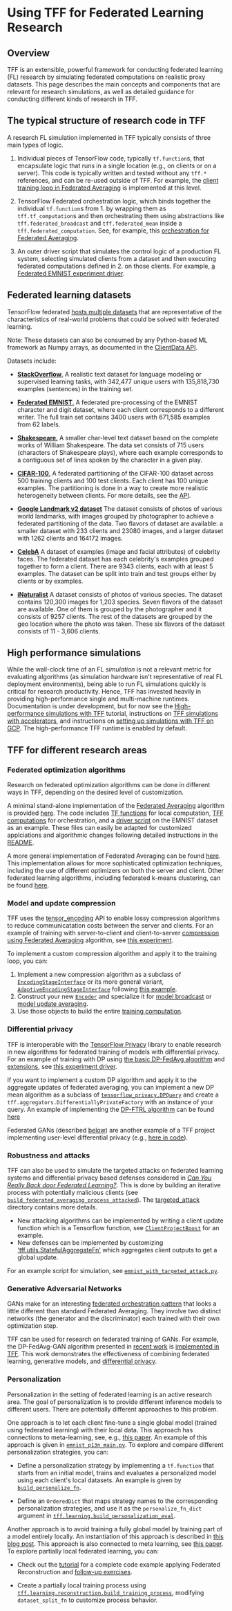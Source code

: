 # Using TFF for Federated Learning Research

<!-- Note that some section headings are used as deep links into the document.
     If you update those section headings, please make sure you also update
     any links to the section. -->

## Overview

TFF is an extensible, powerful framework for conducting federated learning (FL)
research by simulating federated computations on realistic proxy datasets. This
page describes the main concepts and components that are relevant for research
simulations, as well as detailed guidance for conducting different kinds of
research in TFF.

## The typical structure of research code in TFF

A research FL simulation implemented in TFF typically consists of three main
types of logic.

1.  Individual pieces of TensorFlow code, typically `tf.function`s, that
    encapsulate logic that runs in a single location (e.g., on clients or on a
    server). This code is typically written and tested without any `tff.*`
    references, and can be re-used outside of TFF. For example, the
    [client training loop in Federated Averaging](https://github.com/tensorflow/federated/blob/main/tensorflow_federated/examples/simple_fedavg/simple_fedavg_tf.py#L184-L222)
    is implemented at this level.

1.  TensorFlow Federated orchestration logic, which binds together the
    individual `tf.function`s from 1. by wrapping them as `tff.tf_computation`s
    and then orchestrating them using abstractions like
    `tff.federated_broadcast` and `tff.federated_mean` inside a
    `tff.federated_computation`. See, for example, this
    [orchestration for Federated Averaging](https://github.com/tensorflow/federated/blob/main/tensorflow_federated/examples/simple_fedavg/simple_fedavg_tff.py#L112-L140).

1.  An outer driver script that simulates the control logic of a production FL
    system, selecting simulated clients from a dataset and then executing
    federated computations defined in 2. on those clients. For example,
    [a Federated EMNIST experiment driver](https://github.com/tensorflow/federated/blob/main/tensorflow_federated/examples/simple_fedavg/emnist_fedavg_main.py).

## Federated learning datasets

TensorFlow federated
[hosts multiple datasets](https://www.tensorflow.org/federated/api_docs/python/tff/simulation/datasets)
that are representative of the characteristics of real-world problems that could
be solved with federated learning.

Note: These datasets can also be consumed by any Python-based ML framework as
Numpy arrays, as documented in the
[ClientData API](https://www.tensorflow.org/federated/api_docs/python/tff/simulation/ClientData).

Datasets include:

*   [**StackOverflow**.](https://www.tensorflow.org/federated/api_docs/python/tff/simulation/datasets/stackoverflow/load_data)
    A realistic text dataset for language modeling or supervised learning tasks,
    with 342,477 unique users with 135,818,730 examples (sentences) in the
    training set.

*   [**Federated EMNIST**.](https://www.tensorflow.org/federated/api_docs/python/tff/simulation/datasets/emnist/load_data)
    A federated pre-processing of the EMNIST character and digit dataset, where
    each client corresponds to a different writer. The full train set contains
    3400 users with 671,585 examples from 62 labels.

*   [**Shakespeare**.](https://www.tensorflow.org/federated/api_docs/python/tff/simulation/datasets/shakespeare/load_data)
    A smaller char-level text dataset based on the complete works of William
    Shakespeare. The data set consists of 715 users (characters of Shakespeare
    plays), where each example corresponds to a contiguous set of lines spoken
    by the character in a given play.

*   [**CIFAR-100**.](https://www.tensorflow.org/federated/api_docs/python/tff/simulation/datasets/cifar100/load_data)
    A federated partitioning of the CIFAR-100 dataset across 500 training
    clients and 100 test clients. Each client has 100 unique examples. The
    partitioning is done in a way to create more realistic heterogeneity between
    clients. For more details, see the
    [API](https://www.tensorflow.org/federated/api_docs/python/tff/simulation/datasets/cifar100/load_data).

*   [**Google Landmark v2 dataset**](https://www.tensorflow.org/federated/api_docs/python/tff/simulation/datasets/gldv2/load_data)
    The dataset consists of photos of various world landmarks, with images
    grouped by photographer to achieve a federated partitioning of the data. Two
    flavors of dataset are available: a smaller dataset with 233 clients and
    23080 images, and a larger dataset with 1262 clients and 164172 images.

*   [**CelebA**](https://www.tensorflow.org/federated/api_docs/python/tff/simulation/datasets/celeba/load_data)
    A dataset of examples (image and facial attributes) of celebrity faces. The
    federated dataset has each celebrity's examples grouped together to form a
    client. There are 9343 clients, each with at least 5 examples. The dataset
    can be split into train and test groups either by clients or by examples.

*   [**iNaturalist**](https://www.tensorflow.org/federated/api_docs/python/tff/simulation/datasets/inaturalist/load_data)
    A dataset consists of photos of various species. The dataset contains
    120,300 images for 1,203 species. Seven flavors of the dataset are
    available. One of them is grouped by the photographer and it consists of
    9257 clients. The rest of the datasets are grouped by the geo location where
    the photo was taken. These six flavors of the dataset consists of 11 - 3,606
    clients.

## High performance simulations

While the wall-clock time of an FL _simulation_ is not a relevant metric for
evaluating algorithms (as simulation hardware isn't representative of real FL
deployment environments), being able to run FL simulations quickly is critical
for research productivity. Hence, TFF has invested heavily in providing
high-performance single and multi-machine runtimes. Documentation is under
development, but for now see the
[High-performance simulations with TFF](https://www.tensorflow.org/federated/tutorials/simulations)
tutorial, instructions on
[TFF simulations with accelerators](https://www.tensorflow.org/federated/tutorials/simulations_with_accelerators),
and instructions on
[setting up simulations with TFF on GCP](https://www.tensorflow.org/federated/gcp_setup).
The high-performance TFF runtime is enabled by default.

## TFF for different research areas

### Federated optimization algorithms

Research on federated optimization algorithms can be done in different ways in
TFF, depending on the desired level of customization.

A minimal stand-alone implementation of the
[Federated Averaging](https://arxiv.org/abs/1602.05629) algorithm is provided
[here](https://github.com/tensorflow/federated/blob/main/tensorflow_federated/examples/simple_fedavg).
The code includes
[TF functions](https://github.com/tensorflow/federated/blob/main/tensorflow_federated/examples/simple_fedavg/simple_fedavg_tf.py)
for local computation,
[TFF computations](https://github.com/tensorflow/federated/blob/main/tensorflow_federated/examples/simple_fedavg/simple_fedavg_tff.py)
for orchestration, and a
[driver script](https://github.com/tensorflow/federated/blob/main/tensorflow_federated/examples/simple_fedavg/emnist_fedavg_main.py)
on the EMNIST dataset as an example. These files can easily be adapted for
customized applciations and algorithmic changes following detailed instructions
in the
[README](https://github.com/tensorflow/federated/blob/main/tensorflow_federated/examples/simple_fedavg/README.md).

A more general implementation of Federated Averaging can be found
[here](https://github.com/tensorflow/federated/blob/main/tensorflow_federated/python/learning/algorithms/fed_avg.py).
This implementation allows for more sophisticated optimization techniques,
including the use of different optimizers on both the server and client. Other
federated learning algorithms, including federated k-means clustering, can be
found
[here](https://github.com/tensorflow/federated/blob/main/tensorflow_federated/python/learning/algorithms/).

### Model and update compression

TFF uses the
[tensor_encoding](https://github.com/tensorflow/model-optimization/tree/master/tensorflow_model_optimization/python/core/internal/tensor_encoding)
API to enable lossy compression algorithms to reduce communicatation costs
between the server and clients. For an example of training with server-to-client
and client-to-server
[compression using Federated Averaging](https://arxiv.org/abs/1812.07210)
algorithm, see
[this experiment](https://github.com/google-research/federated/blob/master/compression/run_experiment.py).

To implement a custom compression algorithm and apply it to the training loop,
you can:

1.  Implement a new compression algorithm as a subclass of
    [`EncodingStageInterface`](https://github.com/tensorflow/model-optimization/blob/master/tensorflow_model_optimization/python/core/internal/tensor_encoding/core/encoding_stage.py#L75)
    or its more general variant,
    [`AdaptiveEncodingStageInterface`](https://github.com/tensorflow/model-optimization/blob/master/tensorflow_model_optimization/python/core/internal/tensor_encoding/core/encoding_stage.py#L274)
    following
    [this example](https://github.com/google-research/federated/blob/master/compression/sparsity.py).
1.  Construct your new
    [`Encoder`](https://github.com/tensorflow/model-optimization/blob/master/tensorflow_model_optimization/python/core/internal/tensor_encoding/core/core_encoder.py#L38)
    and specialize it for
    [model broadcast](https://github.com/google-research/federated/blob/master/compression/run_experiment.py#L118)
    or
    [model update averaging](https://github.com/google-research/federated/blob/master/compression/run_experiment.py#L144).
1.  Use those objects to build the entire
    [training computation](https://github.com/google-research/federated/blob/master/compression/run_experiment.py#L247).

### Differential privacy

TFF is interoperable with the
[TensorFlow Privacy](https://github.com/tensorflow/privacy) library to enable
research in new algorithms for federated training of models with differential
privacy. For an example of training with DP using
[the basic DP-FedAvg algorithm](https://arxiv.org/abs/1710.06963) and
[extensions](https://arxiv.org/abs/1812.06210), see
[this experiment driver](https://github.com/google-research/federated/blob/master/differential_privacy/stackoverflow/run_federated.py).

If you want to implement a custom DP algorithm and apply it to the aggregate
updates of federated averaging, you can implement a new DP mean algorithm as a
subclass of
[`tensorflow_privacy.DPQuery`](https://github.com/tensorflow/privacy/blob/master/tensorflow_privacy/privacy/dp_query/dp_query.py#L54)
and create a `tff.aggregators.DifferentiallyPrivateFactory` with an instance of
your query. An example of implementing the
[DP-FTRL algorithm](https://arxiv.org/abs/2103.00039) can be found
[here](https://github.com/google-research/federated/blob/master/dp_ftrl/dp_fedavg.py)

Federated GANs (described [below](#generative_adversarial_networks)) are another
example of a TFF project implementing user-level differential privacy (e.g.,
[here in code](https://github.com/google-research/federated/blob/master/gans/tff_gans.py#L144)).

### Robustness and attacks

TFF can also be used to simulate the targeted attacks on federated learning
systems and differential privacy based defenses considered in
*[Can You Really Back door Federated Learning?](https://arxiv.org/abs/1911.07963)*.
This is done by building an iterative process with potentially malicious clients
(see
[`build_federated_averaging_process_attacked`](https://github.com/tensorflow/federated/blob/6477a3dba6e7d852191bfd733f651fad84b82eab/federated_research/targeted_attack/attacked_fedavg.py#L412)).
The
[targeted_attack](https://github.com/tensorflow/federated/tree/6477a3dba6e7d852191bfd733f651fad84b82eab/federated_research/targeted_attack)
directory contains more details.

*   New attacking algorithms can be implemented by writing a client update
    function which is a Tensorflow function, see
    [`ClientProjectBoost`](https://github.com/tensorflow/federated/blob/6477a3dba6e7d852191bfd733f651fad84b82eab/federated_research/targeted_attack/attacked_fedavg.py#L460)
    for an example.
*   New defenses can be implemented by customizing
    ['tff.utils.StatefulAggregateFn'](https://github.com/tensorflow/federated/blob/6477a3dba6e7d852191bfd733f651fad84b82eab/tensorflow_federated/python/core/utils/computation_utils.py#L103)
    which aggregates client outputs to get a global update.

For an example script for simulation, see
[`emnist_with_targeted_attack.py`](https://github.com/tensorflow/federated/blob/6477a3dba6e7d852191bfd733f651fad84b82eab/federated_research/targeted_attack/emnist_with_targeted_attack.py).

### Generative Adversarial Networks

GANs make for an interesting
[federated orchestration pattern](https://github.com/google-research/federated/blob/master/gans/tff_gans.py#L266-L316)
that looks a little different than standard Federated Averaging. They involve
two distinct networks (the generator and the discriminator) each trained with
their own optimization step.

TFF can be used for research on federated training of GANs. For example, the
DP-FedAvg-GAN algorithm presented in
[recent work](https://arxiv.org/abs/1911.06679) is
[implemented in TFF](https://github.com/tensorflow/federated/tree/main/federated_research/gans).
This work demonstrates the effectiveness of combining federated learning,
generative models, and [differential privacy](#differential_privacy).

### Personalization

Personalization in the setting of federated learning is an active research area.
The goal of personalization is to provide different inference models to
different users. There are potentially different approaches to this problem.

One approach is to let each client fine-tune a single global model (trained
using federated learning) with their local data. This approach has connections
to meta-learning, see, e.g., [this paper](https://arxiv.org/abs/1909.12488). An
example of this approach is given in
[`emnist_p13n_main.py`](https://github.com/tensorflow/federated/blob/main/tensorflow_federated/examples/personalization/emnist_p13n_main.py).
To explore and compare different personalization strategies, you can:

*   Define a personalization strategy by implementing a `tf.function` that
    starts from an initial model, trains and evaluates a personalized model
    using each client's local datasets. An example is given by
    [`build_personalize_fn`](https://github.com/tensorflow/federated/blob/main/tensorflow_federated/examples/personalization/p13n_utils.py).

*   Define an `OrderedDict` that maps strategy names to the corresponding
    personalization strategies, and use it as the `personalize_fn_dict` argument
    in
    [`tff.learning.build_personalization_eval`](https://www.tensorflow.org/federated/api_docs/python/tff/learning/build_personalization_eval).

Another approach is to avoid training a fully global model by training part of a
model entirely locally. An instantiation of this approach is described in
[this blog post](https://ai.googleblog.com/2021/12/a-scalable-approach-for-partially-local.html).
This approach is also connected to meta learning, see
[this paper](https://arxiv.org/abs/2102.03448). To explore partially local
federated learning, you can:

*   Check out the
    [tutorial](https://www.tensorflow.org/federated/tutorials/federated_reconstruction_for_matrix_factorization)
    for a complete code example applying Federated Reconstruction and
    [follow-up exercises](https://www.tensorflow.org/federated/tutorials/federated_reconstruction_for_matrix_factorization#further_explorations).

*   Create a partially local training process using
    [`tff.learning.reconstruction.build_training_process`](https://www.tensorflow.org/federated/api_docs/python/tff/learning/reconstruction/build_training_process),
    modifying `dataset_split_fn` to customize process behavior.
